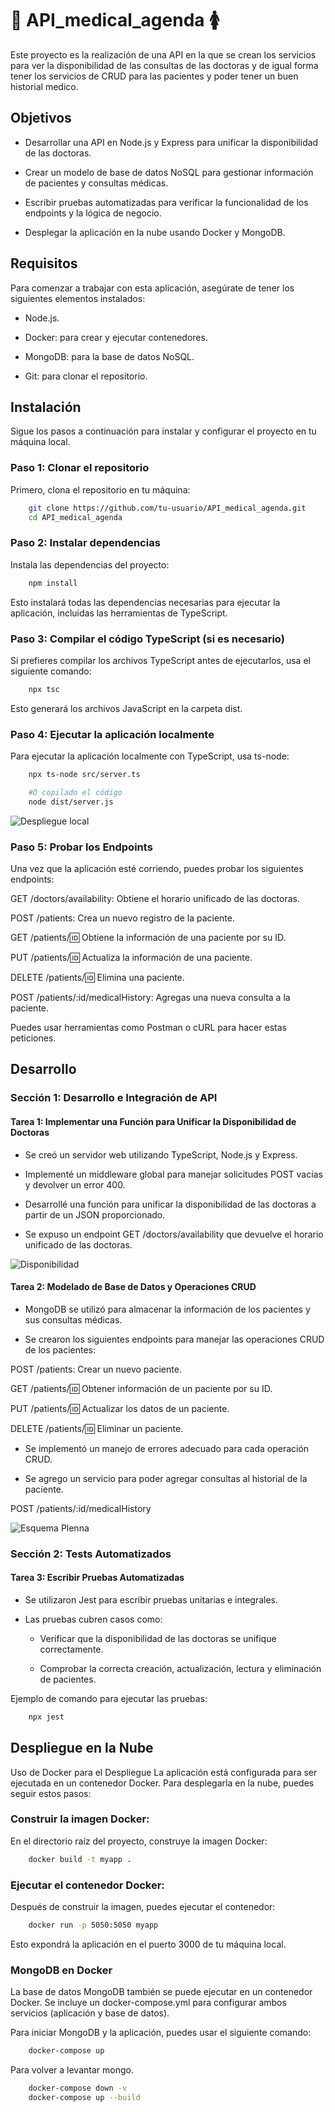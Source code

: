 # 🤰 API_medical_agenda 🚺

Este proyecto es la realización de una API en la que se crean los servicios para ver la disponibilidad de las consultas de las doctoras y de igual forma tener los servicios de CRUD para las pacientes y poder tener un buen historial medico. 

## Objetivos
- Desarrollar una API en Node.js y Express para unificar la disponibilidad de las doctoras.

- Crear un modelo de base de datos NoSQL para gestionar información de pacientes y consultas médicas.

- Escribir pruebas automatizadas para verificar la funcionalidad de los endpoints y la lógica de negocio.

- Desplegar la aplicación en la nube usando Docker y MongoDB.

## Requisitos
Para comenzar a trabajar con esta aplicación, asegúrate de tener los siguientes elementos instalados:

- Node.js.

- Docker: para crear y ejecutar contenedores.

- MongoDB: para la base de datos NoSQL.

- Git: para clonar el repositorio.

## Instalación
Sigue los pasos a continuación para instalar y configurar el proyecto en tu máquina local.

### Paso 1: Clonar el repositorio
Primero, clona el repositorio en tu máquina:
```bash
    git clone https://github.com/tu-usuario/API_medical_agenda.git
    cd API_medical_agenda
```

### Paso 2: Instalar dependencias
Instala las dependencias del proyecto:
```bash
    npm install
```

Esto instalará todas las dependencias necesarias para ejecutar la aplicación, incluidas las herramientas de TypeScript.

### Paso 3: Compilar el código TypeScript (si es necesario)
Si prefieres compilar los archivos TypeScript antes de ejecutarlos, usa el siguiente comando:
```bash
    npx tsc
```
Esto generará los archivos JavaScript en la carpeta dist.

### Paso 4: Ejecutar la aplicación localmente
Para ejecutar la aplicación localmente con TypeScript, usa ts-node:
```bash
    npx ts-node src/server.ts

    #O copilado el código
    node dist/server.js
```


![Despliegue local](https://raw.githubusercontent.com/MiriamNM/API_medical_agenda/refs/heads/main/assets/Captura%20de%20pantalla%202025-03-28%20a%20la(s)%204.54.22%E2%80%AFp.m..png)

### Paso 5: Probar los Endpoints
Una vez que la aplicación esté corriendo, puedes probar los siguientes endpoints:

GET /doctors/availability: Obtiene el horario unificado de las doctoras.

POST /patients: Crea un nuevo registro de la paciente.

GET /patients/:id: Obtiene la información de una paciente por su ID.

PUT /patients/:id: Actualiza la información de una paciente.

DELETE /patients/:id: Elimina una paciente.

POST /patients/:id/medicalHistory: Agregas una nueva consulta a la paciente.

Puedes usar herramientas como Postman o cURL para hacer estas peticiones.

## Desarrollo
### Sección 1: Desarrollo e Integración de API
####  Tarea 1: Implementar una Función para Unificar la Disponibilidad de Doctoras
- Se creó un servidor web utilizando TypeScript, Node.js y Express.

- Implementé un middleware global para manejar solicitudes POST vacías y devolver un error 400.

- Desarrollé una función para unificar la disponibilidad de las doctoras a partir de un JSON proporcionado.

- Se expuso un endpoint GET /doctors/availability que devuelve el horario unificado de las doctoras.

![Disponibilidad](https://raw.githubusercontent.com/MiriamNM/API_medical_agenda/refs/heads/main/assets/Captura%20de%20pantalla%202025-03-28%20a%20la(s)%209.57.25%E2%80%AFp.m..png)

#### Tarea 2: Modelado de Base de Datos y Operaciones CRUD
- MongoDB se utilizó para almacenar la información de los pacientes y sus consultas médicas.

- Se crearon los siguientes endpoints para manejar las operaciones CRUD de los pacientes:

POST /patients: Crear un nuevo paciente.

GET /patients/:id: Obtener información de un paciente por su ID.

PUT /patients/:id: Actualizar los datos de un paciente.

DELETE /patients/:id: Eliminar un paciente.

- Se implementó un manejo de errores adecuado para cada operación CRUD.

- Se agrego un servicio para poder agregar consultas al historial de la paciente.

POST /patients/:id/medicalHistory

![Esquema Plenna](https://raw.githubusercontent.com/MiriamNM/API_medical_agenda/refs/heads/main/assets/Plenna.drawio.png)

### Sección 2: Tests Automatizados
#### Tarea 3: Escribir Pruebas Automatizadas
- Se utilizaron Jest para escribir pruebas unitarias e integrales.

- Las pruebas cubren casos como:

    - Verificar que la disponibilidad de las doctoras se unifique correctamente.

    - Comprobar la correcta creación, actualización, lectura y eliminación de pacientes.

Ejemplo de comando para ejecutar las pruebas:
```bash
    npx jest
```

## Despliegue en la Nube
Uso de Docker para el Despliegue
La aplicación está configurada para ser ejecutada en un contenedor Docker. Para desplegarla en la nube, puedes seguir estos pasos:

### Construir la imagen Docker:

En el directorio raíz del proyecto, construye la imagen Docker:
```bash
    docker build -t myapp .
```

### Ejecutar el contenedor Docker:

Después de construir la imagen, puedes ejecutar el contenedor:
```bash
    docker run -p 5050:5050 myapp
```

Esto expondrá la aplicación en el puerto 3000 de tu máquina local.

### MongoDB en Docker
La base de datos MongoDB también se puede ejecutar en un contenedor Docker. Se incluye un docker-compose.yml para configurar ambos servicios (aplicación y base de datos).

Para iniciar MongoDB y la aplicación, puedes usar el siguiente comando:
```bash
    docker-compose up
```

Para volver a levantar mongo.
```bash
    docker-compose down -v                                                                                            
    docker-compose up --build
```
